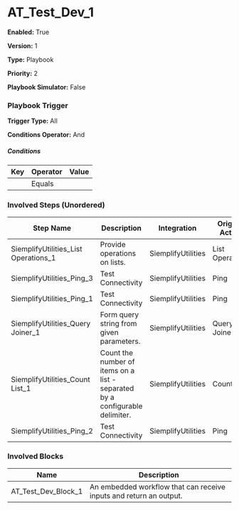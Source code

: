 # AT_Test_Dev_1




**Enabled:** True

**Version:** 1

**Type:** Playbook

**Priority:** 2

**Playbook Simulator:** False


### Playbook Trigger
**Trigger Type:** All

**Conditions Operator:** And

##### Conditions
|Key|Operator|Value|
|---|--------|-----|
||Equals||


### Involved Steps (Unordered)
|Step Name|Description|Integration|Original Action|
|---------|-----------|-----------|---------------|
|SiemplifyUtilities_List Operations_1|Provide operations on lists.|SiemplifyUtilities|List Operations|
|SiemplifyUtilities_Ping_3|Test Connectivity|SiemplifyUtilities|Ping|
|SiemplifyUtilities_Ping_1|Test Connectivity|SiemplifyUtilities|Ping|
|SiemplifyUtilities_Query Joiner_1|Form query string from given parameters.|SiemplifyUtilities|Query Joiner|
|SiemplifyUtilities_Count List_1|Count the number of items on a list - separated by a configurable delimiter.|SiemplifyUtilities|Count List|
|SiemplifyUtilities_Ping_2|Test Connectivity|SiemplifyUtilities|Ping|

### Involved Blocks
|Name|Description|
|----|-----------|
|AT_Test_Dev_Block_1|An embedded workflow that can receive inputs and return an output.|
